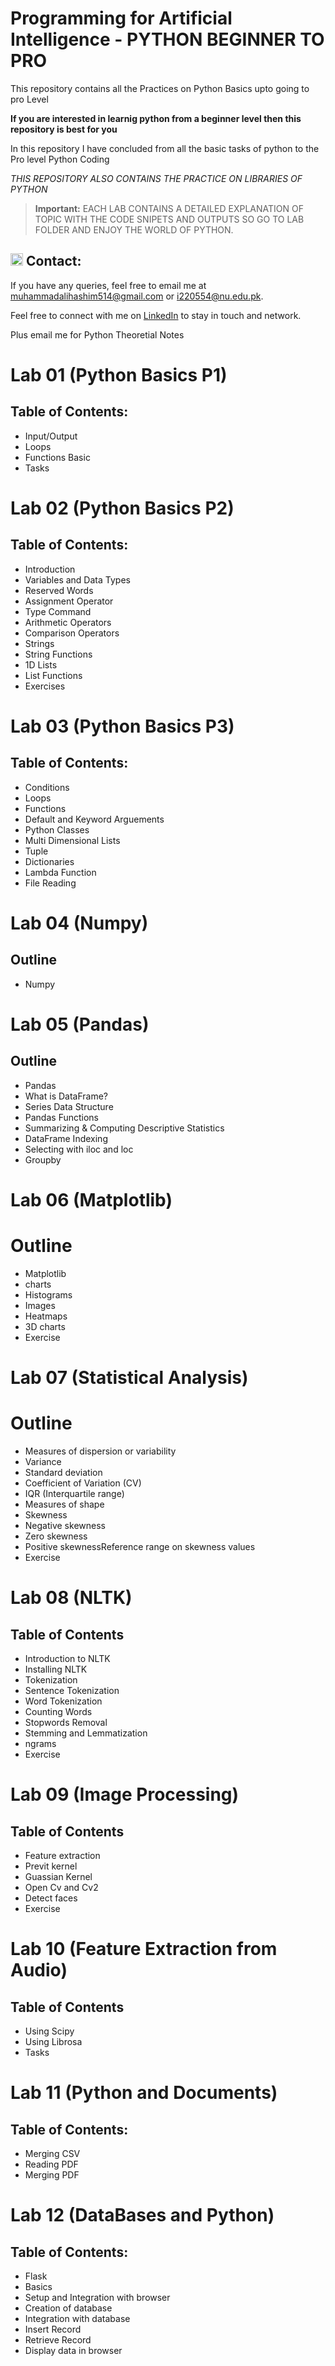 # Programming for Artificial Intelligence - PYTHON BEGINNER TO PRO
This repository contains all the Practices on Python Basics upto going to pro Level

**If you are interested in learnig python from a beginner level then this repository is best for you**

In this repository I have concluded from all the basic tasks of python to the Pro level Python Coding

*THIS REPOSITORY ALSO CONTAINS THE PRACTICE ON LIBRARIES OF PYTHON*


> **Important:** EACH LAB CONTAINS A DETAILED EXPLANATION OF TOPIC WITH THE CODE SNIPETS AND OUTPUTS SO GO TO LAB FOLDER AND ENJOY THE WORLD OF PYTHON.


## <img src="https://img.icons8.com/ios/50/000000/email-open.png" width="20"/> Contact:
If you have any queries, feel free to email me at [muhammadalihashim514@gmail.com](mailto:muhammadalihashim514@gmail.com) or [i220554@nu.edu.pk](mailto:i220554@nu.edu.pk).

Feel free to connect with me on [LinkedIn](https://www.linkedin.com/in/muhammad-ali-hashim-5115882b4) to stay in touch and network.

Plus email me for Python Theoretial Notes


# Lab 01 (Python Basics P1)

## Table of Contents:
* Input/Output
* Loops
* Functions Basic
* Tasks


# Lab 02  (Python Basics P2)

## Table of Contents:
* Introduction
* Variables and Data Types
* Reserved Words
* Assignment Operator
* Type Command
* Arithmetic Operators
* Comparison Operators
* Strings
* String Functions
* 1D Lists
* List Functions
* Exercises


# Lab 03 (Python Basics P3)

## Table of Contents:
* Conditions
* Loops
* Functions
* Default and Keyword Arguements
* Python Classes
* Multi Dimensional Lists
* Tuple
* Dictionaries
* Lambda Function
* File Reading


# Lab 04 (Numpy)

## Outline
* Numpy


# Lab 05 (Pandas)

## Outline
* Pandas
* What is DataFrame?
* Series Data Structure
* Pandas Functions
* Summarizing & Computing Descriptive Statistics
* DataFrame Indexing
* Selecting with iloc and loc
* Groupby


# Lab 06 (Matplotlib)

# Outline
* Matplotlib
* charts
* Histograms
* Images
* Heatmaps
* 3D charts
* Exercise


# Lab 07 (Statistical Analysis)

# Outline
* Measures of dispersion or variability
* Variance
* Standard deviation
* Coefficient of Variation (CV)
* IQR (Interquartile range)
* Measures of shape
* Skewness
* Negative skewness
* Zero skewness
* Positive skewnessReference range on skewness values
* Exercise


# Lab 08 (NLTK)

## Table of Contents
* Introduction to NLTK
* Installing NLTK
* Tokenization
* Sentence Tokenization
* Word Tokenization
* Counting Words
* Stopwords Removal
* Stemming and Lemmatization
* ngrams
* Exercise


# Lab 09 (Image Processing)

## Table of Contents
* Feature extraction
* Previt kernel
* Guassian Kernel
* Open Cv and Cv2
* Detect faces
* Exercise


# Lab 10 (Feature Extraction from Audio)

## Table of Contents
* Using Scipy
* Using Librosa
* Tasks


# Lab 11 (Python and Documents)

## Table of Contents:
* Merging CSV
* Reading PDF
* Merging PDF


# Lab 12 (DataBases and Python)

## Table of Contents:
* Flask
* Basics
* Setup and Integration with browser
* Creation of database
* Integration with database
* Insert Record
* Retrieve Record
* Display data in browser
